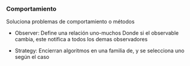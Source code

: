### Comportamiento

Soluciona problemas de comportamiento o métodos

* Observer: Define una relación uno-muchos
Donde si el observable cambia, este notifica 
a todos los demas observadores
 
* Strategy: Encierran algoritmos en una familia de, y se 
selecciona uno según el caso

